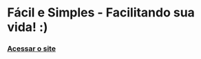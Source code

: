# Fácil e Simples - Facilitando sua vida! :)

### <a href="https://facil-e-simples.github.io">Acessar o site</a>
